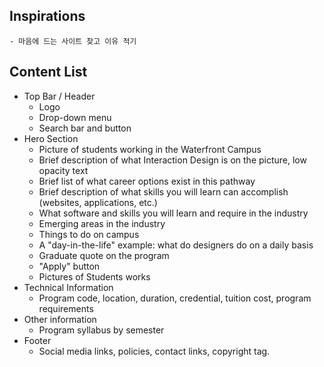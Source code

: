 ## Inspirations
    - 마음에 드는 사이트 찾고 이유 적기

## Content List
- Top Bar / Header
  - Logo
  - Drop-down menu
  - Search bar and button
- Hero Section
  - Picture of students working in the Waterfront Campus
  - Brief description of what Interaction Design is on the picture, low opacity text
  - Brief list of what career options exist in this pathway
  - Brief description of what skills you will learn can accomplish (websites, applications, etc.)
  - What software and skills you will learn and require in the industry
  - Emerging areas in the industry
  - Things to do on campus
  - A "day-in-the-life" example: what do designers do on a daily basis
  - Graduate quote on the program
  - "Apply" button 
  - Pictures of Students works
- Technical Information
  - Program code, location, duration, credential, tuition cost, program requirements
- Other information
  - Program syllabus by semester
- Footer
  - Social media links, policies, contact links, copyright tag.